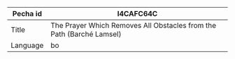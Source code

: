 |Pecha id | I4CAFC64C
| --- | --- 
|Title | The Prayer Which Removes All Obstacles from the Path (Barché Lamsel) 
|Language | bo